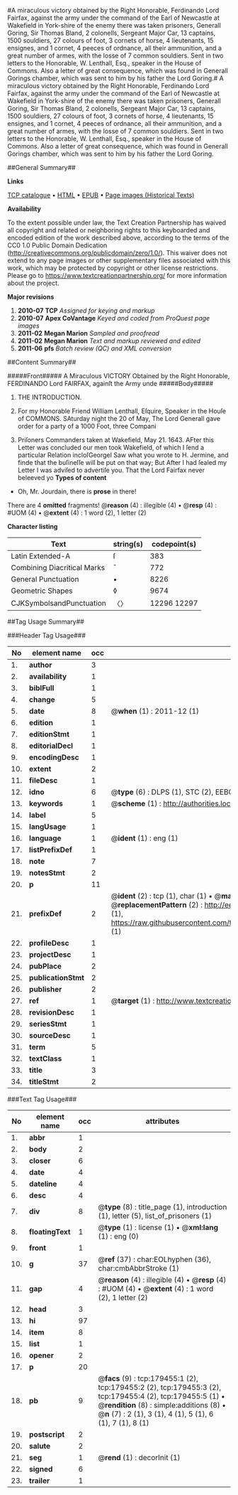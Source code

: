 #A miraculous victory obtained by the Right Honorable, Ferdinando Lord Fairfax, against the army under the command of the Earl of Newcastle at Wakefield in York-shire of the enemy there was taken prisoners, Generall Goring, Sir Thomas Bland, 2 colonells, Sergeant Major Car, 13 captains, 1500 souldiers, 27 colours of foot, 3 cornets of horse, 4 lieutenants, 15 ensignes, and 1 cornet, 4 peeces of ordnance, all their ammunition, and a great number of armes, with the losse of 7 common souldiers. Sent in two letters to the Honorable, W. Lenthall, Esq., speaker in the House of Commons. Also a letter of great consequence, which was found in Generall Gorings chamber, which was sent to him by his father the Lord Goring.#
A miraculous victory obtained by the Right Honorable, Ferdinando Lord Fairfax, against the army under the command of the Earl of Newcastle at Wakefield in York-shire of the enemy there was taken prisoners, Generall Goring, Sir Thomas Bland, 2 colonells, Sergeant Major Car, 13 captains, 1500 souldiers, 27 colours of foot, 3 cornets of horse, 4 lieutenants, 15 ensignes, and 1 cornet, 4 peeces of ordnance, all their ammunition, and a great number of armes, with the losse of 7 common souldiers. Sent in two letters to the Honorable, W. Lenthall, Esq., speaker in the House of Commons. Also a letter of great consequence, which was found in Generall Gorings chamber, which was sent to him by his father the Lord Goring.

##General Summary##

**Links**

[TCP catalogue](http://www.ota.ox.ac.uk/tcp/)  • 
[HTML](http://tei.it.ox.ac.uk/tcp/Texts-HTML/free/B03/B03333.html)  • 
[EPUB](http://tei.it.ox.ac.uk/tcp/Texts-EPUB/free/B03/B03333.epub) • 
[Page images (Historical Texts)](https://historicaltexts.jisc.ac.uk/eebo-52612160e)

**Availability**

To the extent possible under law, the Text Creation Partnership has waived all copyright and related or neighboring rights to this keyboarded and encoded edition of the work described above, according to the terms of the CC0 1.0 Public Domain Dedication (http://creativecommons.org/publicdomain/zero/1.0/). This waiver does not extend to any page images or other supplementary files associated with this work, which may be protected by copyright or other license restrictions. Please go to https://www.textcreationpartnership.org/ for more information about the project.

**Major revisions**

1. __2010-07__ __TCP__ *Assigned for keying and markup*
1. __2010-07__ __Apex CoVantage__ *Keyed and coded from ProQuest page images*
1. __2011-02__ __Megan Marion__ *Sampled and proofread*
1. __2011-02__ __Megan Marion__ *Text and markup reviewed and edited*
1. __2011-06__ __pfs__ *Batch review (QC) and XML conversion*

##Content Summary##

#####Front#####
A Miraculous VICTORY Obtained by the Right Honorable, FERDINANDO Lord FAIRFAX, againſt the Army unde
#####Body#####

1. THE INTRODUCTION.

1. For my Honorable Friend William Lenthall, Eſquire, Speaker in the Houſe of COMMONS.
SAturday night the 20 of May, The Lord Generall gave order for a party of a 1000 Foot, three Compani
1. Priſoners Commanders taken at Wakefield, May 21. 1643.
AFter this Letter was concluded our men took Wakefield, of which I ſend a particular Relation incloſGeorgeI Saw what you wrote to H. Jermine, and finde that the buſineſſe will be put on that way; But After I had ſealed my Letter I was adviſed to advertiſe you. That the Lord Fairfax never beleeved yo
**Types of content**

  * Oh, Mr. Jourdain, there is **prose** in there!

There are 4 **omitted** fragments! 
 @__reason__ (4) : illegible (4)  •  @__resp__ (4) : #UOM (4)  •  @__extent__ (4) : 1 word (2), 1 letter (2)

**Character listing**


|Text|string(s)|codepoint(s)|
|---|---|---|
|Latin Extended-A|ſ|383|
|Combining             Diacritical Marks|̄|772|
|General Punctuation|•|8226|
|Geometric Shapes|◊|9674|
|CJKSymbolsandPunctuation|〈〉|12296 12297|

##Tag Usage Summary##

###Header Tag Usage###

|No|element name|occ|attributes|
|---|---|---|---|
|1.|__author__|3||
|2.|__availability__|1||
|3.|__biblFull__|1||
|4.|__change__|5||
|5.|__date__|8| @__when__ (1) : 2011-12 (1)|
|6.|__edition__|1||
|7.|__editionStmt__|1||
|8.|__editorialDecl__|1||
|9.|__encodingDesc__|1||
|10.|__extent__|2||
|11.|__fileDesc__|1||
|12.|__idno__|6| @__type__ (6) : DLPS (1), STC (2), EEBO-CITATION (1), OCLC (1), VID (1)|
|13.|__keywords__|1| @__scheme__ (1) : http://authorities.loc.gov/ (1)|
|14.|__label__|5||
|15.|__langUsage__|1||
|16.|__language__|1| @__ident__ (1) : eng (1)|
|17.|__listPrefixDef__|1||
|18.|__note__|7||
|19.|__notesStmt__|2||
|20.|__p__|11||
|21.|__prefixDef__|2| @__ident__ (2) : tcp (1), char (1)  •  @__matchPattern__ (2) : ([0-9\-]+):([0-9IVX]+) (1), (.+) (1)  •  @__replacementPattern__ (2) : http://eebo.chadwyck.com/downloadtiff?vid=$1&page=$2 (1), https://raw.githubusercontent.com/textcreationpartnership/Texts/master/tcpchars.xml#$1 (1)|
|22.|__profileDesc__|1||
|23.|__projectDesc__|1||
|24.|__pubPlace__|2||
|25.|__publicationStmt__|2||
|26.|__publisher__|2||
|27.|__ref__|1| @__target__ (1) : http://www.textcreationpartnership.org/docs/. (1)|
|28.|__revisionDesc__|1||
|29.|__seriesStmt__|1||
|30.|__sourceDesc__|1||
|31.|__term__|5||
|32.|__textClass__|1||
|33.|__title__|3||
|34.|__titleStmt__|2||


###Text Tag Usage###

|No|element name|occ|attributes|
|---|---|---|---|
|1.|__abbr__|1||
|2.|__body__|2||
|3.|__closer__|6||
|4.|__date__|4||
|5.|__dateline__|4||
|6.|__desc__|4||
|7.|__div__|8| @__type__ (8) : title_page (1), introduction (1), letter (5), list_of_prisoners (1)|
|8.|__floatingText__|1| @__type__ (1) : license (1)  •  @__xml:lang__ (1) : eng (0)|
|9.|__front__|1||
|10.|__g__|37| @__ref__ (37) : char:EOLhyphen (36), char:cmbAbbrStroke (1)|
|11.|__gap__|4| @__reason__ (4) : illegible (4)  •  @__resp__ (4) : #UOM (4)  •  @__extent__ (4) : 1 word (2), 1 letter (2)|
|12.|__head__|3||
|13.|__hi__|97||
|14.|__item__|8||
|15.|__list__|1||
|16.|__opener__|2||
|17.|__p__|20||
|18.|__pb__|9| @__facs__ (9) : tcp:179455:1 (2), tcp:179455:2 (2), tcp:179455:3 (2), tcp:179455:4 (2), tcp:179455:5 (1)  •  @__rendition__ (8) : simple:additions (8)  •  @__n__ (7) : 2 (1), 3 (1), 4 (1), 5 (1), 6 (1), 7 (1), 8 (1)|
|19.|__postscript__|2||
|20.|__salute__|2||
|21.|__seg__|1| @__rend__ (1) : decorInit (1)|
|22.|__signed__|6||
|23.|__trailer__|1||
